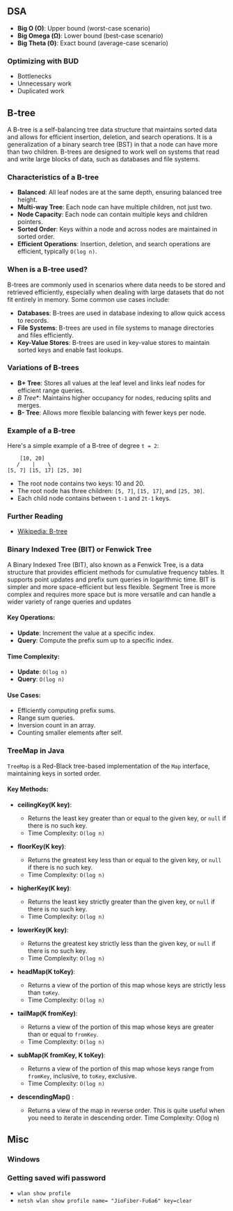 
## DSA

- **Big O (O)**: Upper bound (worst-case scenario)
- **Big Omega (Ω)**: Lower bound (best-case scenario)
- **Big Theta (Θ)**: Exact bound (average-case scenario)

### Optimizing with BUD
- Bottlenecks
- Unnecessary work
- Duplicated work

## B-tree

A B-tree is a self-balancing tree data structure that maintains sorted data and allows for efficient insertion, deletion, and search operations. It is a generalization of a binary search tree (BST) in that a node can have more than two children. B-trees are designed to work well on systems that read and write large blocks of data, such as databases and file systems.

### Characteristics of a B-tree
- **Balanced**: All leaf nodes are at the same depth, ensuring balanced tree height.
- **Multi-way Tree**: Each node can have multiple children, not just two.
- **Node Capacity**: Each node can contain multiple keys and children pointers.
- **Sorted Order**: Keys within a node and across nodes are maintained in sorted order.
- **Efficient Operations**: Insertion, deletion, and search operations are efficient, typically `O(log n)`.

### When is a B-tree used?
B-trees are commonly used in scenarios where data needs to be stored and retrieved efficiently, especially when dealing with large datasets that do not fit entirely in memory. Some common use cases include:
- **Databases**: B-trees are used in database indexing to allow quick access to records.
- **File Systems**: B-trees are used in file systems to manage directories and files efficiently.
- **Key-Value Stores**: B-trees are used in key-value stores to maintain sorted keys and enable fast lookups.

### Variations of B-trees
- **B+ Tree**: Stores all values at the leaf level and links leaf nodes for efficient range queries.
- **B* Tree**: Maintains higher occupancy for nodes, reducing splits and merges.
- **B- Tree**: Allows more flexible balancing with fewer keys per node.


### Example of a B-tree
Here's a simple example of a B-tree of degree `t = 2`:
``` 
    [10, 20]
   /    |    \
[5, 7] [15, 17] [25, 30]
```

- The root node contains two keys: 10 and 20.
- The root node has three children: `[5, 7]`, `[15, 17]`, and `[25, 30]`.
- Each child node contains between `t-1` and `2t-1` keys.

### Further Reading
- [Wikipedia: B-tree](https://en.wikipedia.org/wiki/B-tree)

### Binary Indexed Tree (BIT) or Fenwick Tree

A Binary Indexed Tree (BIT), also known as a Fenwick Tree, is a data structure that provides efficient methods for cumulative frequency tables. It supports point updates and prefix sum queries in logarithmic time. BIT is simpler and more space-efficient but less flexible.
Segment Tree is more complex and requires more space but is more versatile and can handle a wider variety of range queries and updates

#### Key Operations:
- **Update**: Increment the value at a specific index.
- **Query**: Compute the prefix sum up to a specific index.

#### Time Complexity:
- **Update**: `O(log n)`
- **Query**: `O(log n)`

#### Use Cases:
- Efficiently computing prefix sums.
- Range sum queries.
- Inversion count in an array.
- Counting smaller elements after self.

### TreeMap in Java

`TreeMap` is a Red-Black tree-based implementation of the `Map` interface, maintaining keys in sorted order.

#### Key Methods:

- **ceilingKey(K key)**:
  - Returns the least key greater than or equal to the given key, or `null` if there is no such key.
  - Time Complexity: `O(log n)`

- **floorKey(K key)**:
  - Returns the greatest key less than or equal to the given key, or `null` if there is no such key.
  - Time Complexity: `O(log n)`

- **higherKey(K key)**:
  - Returns the least key strictly greater than the given key, or `null` if there is no such key.
  - Time Complexity: `O(log n)`

- **lowerKey(K key)**:
  - Returns the greatest key strictly less than the given key, or `null` if there is no such key.
  - Time Complexity: `O(log n)`

- **headMap(K toKey)**:
  - Returns a view of the portion of this map whose keys are strictly less than `toKey`.
  - Time Complexity: `O(log n)`

- **tailMap(K fromKey)**:
  - Returns a view of the portion of this map whose keys are greater than or equal to `fromKey`.
  - Time Complexity: `O(log n)`

- **subMap(K fromKey, K toKey)**:
  - Returns a view of the portion of this map whose keys range from `fromKey`, inclusive, to `toKey`, exclusive.
  - Time Complexity: `O(log n)`

- **descendingMap()** :

   - Returns a view of the map in reverse order. This is quite useful when you need to iterate in descending order. Time Complexity: O(log n)


## Misc
### Windows
### Getting saved wifi password
- `wlan show profile`
- `netsh wlan show profile name= "JioFiber-Fu6a6" key=clear`